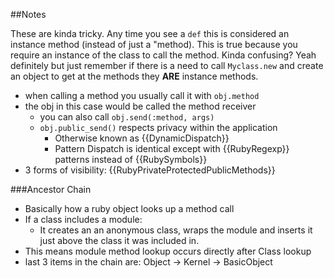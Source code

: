 ##Notes

These are kinda tricky. Any time you see a `def` this is considered an instance method (instead of just a "method).
This is true because you require an instance of the class to call the method. 
Kinda confusing? Yeah definitely but just remember if there is a need to call 
`Myclass.new` and create an object to get at the methods they __ARE__ instance methods.

* when calling a method you usually call it with `obj.method`
* the obj in this case would be called the method receiver
  * you can also call `obj.send(:method, args)`
  * `obj.public_send()` respects privacy within the application
    * Otherwise known as {{DynamicDispatch}}
    * Pattern Dispatch is identical except with {{RubyRegexp}} patterns instead of {{RubySymbols}}
* 3 forms of visibility: {{RubyPrivateProtectedPublicMethods}}

###Ancestor Chain

* Basically how a ruby object looks up a method call
* If a class includes a module:
	* It creates an an anonymous class, wraps the module and inserts it
	just above the class it was included in.
* This means module method lookup occurs directly after Class lookup
* last 3 items in the chain are: Object -> Kernel -> BasicObject

